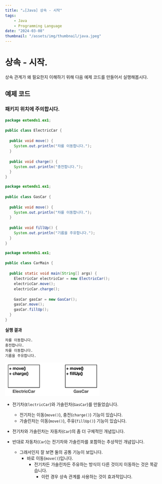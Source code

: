 ```yaml
---
title: "☕️[Java] 상속 - 시작"
tags:
    - Java
    - Programming Language
date: "2024-03-08"
thumbnail: "/assets/img/thumbnail/java.jpeg"
---
```


# 상속 - 시작.

상속 관계가 왜 필요한지 이해하기 위해 다음 예제 코드를 만들어서 실행해봅시다.

## 예제 코드

### 패키지 위치에 주의합시다.

```java
package extends1.ex1;

public class ElectricCar {

  public void move() {
    System.out.println("차를 이동합니다.");
  }

  public void charge() {
    System.out.println("충전합니다.");
  }
}
```

```java
package extends1.ex1;

public class GasCar {

  public void move() {
    System.out.println("차를 이동합니다.");
  }

  public void fillUp() {
    System.out.println("기름을 주유합니다.");
  }
}
```

```java
package extends1.ex1;

public class CarMain {

  public static void main(String[] args) {
    ElectricCar electricCar = new ElectricCar();
    electricCar.move();
    electricCar.charge();

    GasCar gasCar = new GasCar();
    gasCar.move();
    gasCar.fillUp();
  }
}
```

**실행 결과**
```
차를 이동합니다.
충전합니다.
차를 이동합니다.
기름을 주유합니다.
```

<img src="https://github.com/devKobe24/images/blob/main/%E1%84%8C%E1%85%A5%E1%86%AB%E1%84%80%E1%85%B5%E1%84%8E%E1%85%A1%E1%84%80%E1%85%A1%E1%84%89%E1%85%A9%E1%86%AF%E1%84%85%E1%85%B5%E1%86%AB%E1%84%8E%E1%85%A1.png?raw=true">

* 전기차(`ElectricCar`)와 가솔린차(`GasCar`)를 만들었습니다.
    * 전기차는 이동(`move()`), 충전(`charge()`) 기능이 있습니다.
    * 가솔린차는 이동(`move()`), 주유(`fillUp()`) 기능이 있습니다.

* 전기차와 가솔린차는 자동차(`Car`)의 좀 더 구체적인 개념입니다.
* 반대로 자동차(`Car`)는 전기차와 가솔린차를 포함하는 추상적인 개념입니다.
    * 그래서인지 잘 보면 둘의 공통 기능이 보입니다.
        * 바로 이동(`move()`)입니다.
            * 전기차든 가솔린차든 주유하는 방식이 다른 것이지 이동하는 것은 똑같습니다.
                * 이런 경우 상속 관계를 사용하는 것이 효과적입니다.
